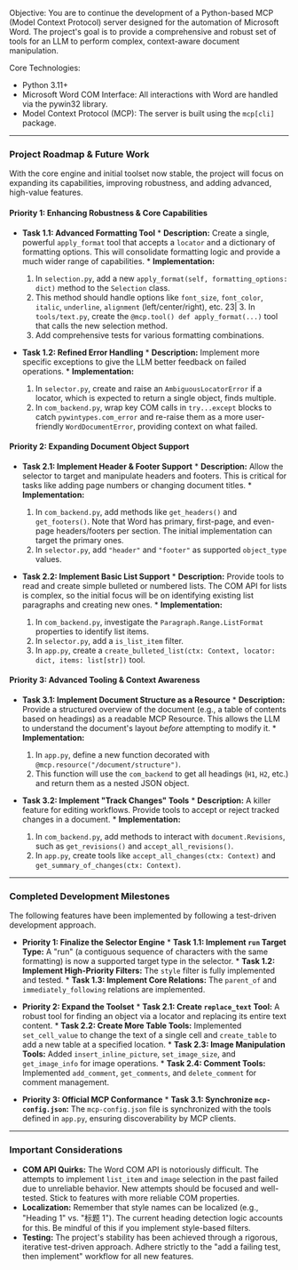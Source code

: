 Objective: You are to continue the development of a Python-based MCP (Model Context Protocol) server
  designed for the automation of Microsoft Word. The project's goal is to provide a comprehensive and robust
   set of tools for an LLM to perform complex, context-aware document manipulation.

  Core Technologies:
   * Python 3.11+
   * Microsoft Word COM Interface: All interactions with Word are handled via the pywin32 library.
   * Model Context Protocol (MCP): The server is built using the `mcp[cli]` package.

  ---

  ### **Project Roadmap & Future Work**

  With the core engine and initial toolset now stable, the project will focus on expanding its capabilities, improving robustness, and adding advanced, high-value features.

  #### **Priority 1: Enhancing Robustness & Core Capabilities**

  *   **Task 1.1: Advanced Formatting Tool**
    *   **Description:** Create a single, powerful `apply_format` tool that accepts a `locator` and a dictionary of formatting options. This will consolidate formatting logic and provide a much wider range of capabilities.
    *   **Implementation:**
        1.  In `selection.py`, add a new `apply_format(self, formatting_options: dict)` method to the `Selection` class.
        2.  This method should handle options like `font_size`, `font_color`, `italic`, `underline`, `alignment` (left/center/right), etc.
23|         3.  In `tools/text.py`, create the `@mcp.tool() def apply_format(...)` tool that calls the new selection method.
        4.  Add comprehensive tests for various formatting combinations.

  *   **Task 1.2: Refined Error Handling**
    *   **Description:** Implement more specific exceptions to give the LLM better feedback on failed operations.
    *   **Implementation:**
        1.  In `selector.py`, create and raise an `AmbiguousLocatorError` if a locator, which is expected to return a single object, finds multiple.
        2.  In `com_backend.py`, wrap key COM calls in `try...except` blocks to catch `pywintypes.com_error` and re-raise them as a more user-friendly `WordDocumentError`, providing context on what failed.

  #### **Priority 2: Expanding Document Object Support**

  *   **Task 2.1: Implement Header & Footer Support**
    *   **Description:** Allow the selector to target and manipulate headers and footers. This is critical for tasks like adding page numbers or changing document titles.
    *   **Implementation:**
        1.  In `com_backend.py`, add methods like `get_headers()` and `get_footers()`. Note that Word has primary, first-page, and even-page headers/footers per section. The initial implementation can target the primary ones.
        2.  In `selector.py`, add `"header"` and `"footer"` as supported `object_type` values.

  *   **Task 2.2: Implement Basic List Support**
    *   **Description:** Provide tools to read and create simple bulleted or numbered lists. The COM API for lists is complex, so the initial focus will be on identifying existing list paragraphs and creating new ones.
    *   **Implementation:**
        1.  In `com_backend.py`, investigate the `Paragraph.Range.ListFormat` properties to identify list items.
        2.  In `selector.py`, add a `is_list_item` filter.
        3.  In `app.py`, create a `create_bulleted_list(ctx: Context, locator: dict, items: list[str])` tool.

  #### **Priority 3: Advanced Tooling & Context Awareness**

  *   **Task 3.1: Implement Document Structure as a Resource**
    *   **Description:** Provide a structured overview of the document (e.g., a table of contents based on headings) as a readable MCP Resource. This allows the LLM to understand the document's layout *before* attempting to modify it.
    *   **Implementation:**
        1.  In `app.py`, define a new function decorated with `@mcp.resource("/document/structure")`.
        2.  This function will use the `com_backend` to get all headings (`H1`, `H2`, etc.) and return them as a nested JSON object.

  *   **Task 3.2: Implement "Track Changes" Tools**
    *   **Description:** A killer feature for editing workflows. Provide tools to accept or reject tracked changes in a document.
    *   **Implementation:**
        1.  In `com_backend.py`, add methods to interact with `document.Revisions`, such as `get_revisions()` and `accept_all_revisions()`.
        2.  In `app.py`, create tools like `accept_all_changes(ctx: Context)` and `get_summary_of_changes(ctx: Context)`.

  ---

  ### **Completed Development Milestones**

  The following features have been implemented by following a test-driven development approach.

  *   **Priority 1: Finalize the Selector Engine**
    *   **Task 1.1: Implement `run` Target Type:** A "run" (a contiguous sequence of characters with the same formatting) is now a supported target type in the selector.
    *   **Task 1.2: Implement High-Priority Filters:** The `style` filter is fully implemented and tested.
    *   **Task 1.3: Implement Core Relations:** The `parent_of` and `immediately_following` relations are implemented.

  *   **Priority 2: Expand the Toolset**
    *   **Task 2.1: Create `replace_text` Tool:** A robust tool for finding an object via a locator and replacing its entire text content.
    *   **Task 2.2: Create More Table Tools:** Implemented `set_cell_value` to change the text of a single cell and `create_table` to add a new table at a specified location.
    *   **Task 2.3: Image Manipulation Tools:** Added `insert_inline_picture`, `set_image_size`, and `get_image_info` for image operations.
    *   **Task 2.4: Comment Tools:** Implemented `add_comment`, `get_comments`, and `delete_comment` for comment management.

  *   **Priority 3: Official MCP Conformance**
    *   **Task 3.1: Synchronize `mcp-config.json`:** The `mcp-config.json` file is synchronized with the tools defined in `app.py`, ensuring discoverability by MCP clients.

  ---

  ### **Important Considerations**

   * **COM API Quirks:** The Word COM API is notoriously difficult. The attempts to implement `list_item` and `image` selection in the past failed due to unreliable behavior. New attempts should be focused and well-tested. Stick to features with more reliable COM properties.
   * **Localization:** Remember that style names can be localized (e.g., "Heading 1" vs. "标题 1"). The current heading detection logic accounts for this. Be mindful of this if you implement style-based filters.
   * **Testing:** The project's stability has been achieved through a rigorous, iterative test-driven approach. Adhere strictly to the "add a failing test, then implement" workflow for all new features.